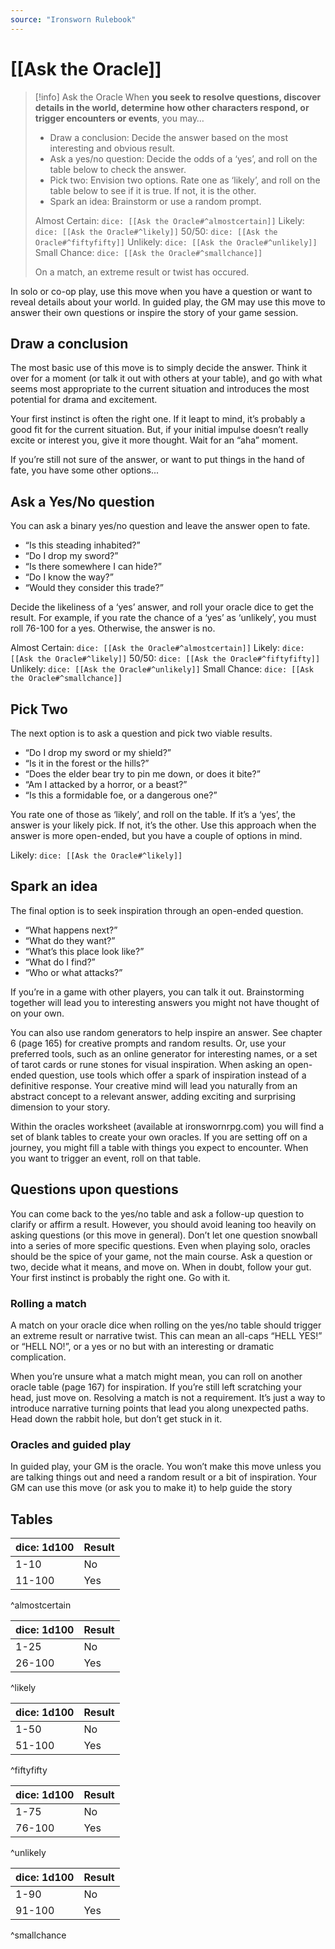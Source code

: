 ```yaml
---
source: "Ironsworn Rulebook"
---
```

# [[Ask the Oracle]]

> [!info] Ask the Oracle
> When **you seek to resolve questions, discover details in the world, determine how other characters respond, or trigger encounters or events**, you may…
> - Draw a conclusion: Decide the answer based on the most interesting and obvious result.
> - Ask a yes/no question: Decide the odds of a ‘yes’, and roll on the table below to check the answer. 
> - Pick two: Envision two options. Rate one as ‘likely’, and roll on the table below to see if it is true. If not, it is the other.
> - Spark an idea: Brainstorm or use a random prompt.
> 
> Almost Certain: `dice: [[Ask the Oracle#^almostcertain]]`
> Likely: `dice: [[Ask the Oracle#^likely]]`
> 50/50: `dice: [[Ask the Oracle#^fiftyfifty]]`
> Unlikely: `dice: [[Ask the Oracle#^unlikely]]`
> Small Chance: `dice: [[Ask the Oracle#^smallchance]]`
> 
> On a match, an extreme result or twist has occured.

In solo or co-op play, use this move when you have a question or want to reveal details about your world. In guided play, the GM may use this move to answer their own questions or inspire the story of your game session.

## Draw a conclusion

The most basic use of this move is to simply decide the answer. Think it over for a moment (or talk it out with others at your table), and go with what seems most appropriate to the current situation and introduces the most potential for drama and excitement.

Your first instinct is often the right one. If it leapt to mind, it’s probably a good fit for the current situation. But, if your initial impulse doesn’t really excite or interest you, give it more thought. Wait for an “aha” moment. 

If you’re still not sure of the answer, or want to put things in the hand of fate, you have some other options...

## Ask a Yes/No question

You can ask a binary yes/no question and leave the answer open to fate. 
- “Is this steading inhabited?”
- “Do I drop my sword?”
- “Is there somewhere I can hide?”
- “Do I know the way?”
- “Would they consider this trade?”

Decide the likeliness of a ‘yes’ answer, and roll your oracle dice to get the result. For example, if you rate the chance of a ‘yes’ as ‘unlikely’, you must roll 76-100 for a yes. Otherwise, the answer is no.

Almost Certain: `dice: [[Ask the Oracle#^almostcertain]]`
Likely: `dice: [[Ask the Oracle#^likely]]`
50/50: `dice: [[Ask the Oracle#^fiftyfifty]]`
Unlikely: `dice: [[Ask the Oracle#^unlikely]]`
Small Chance: `dice: [[Ask the Oracle#^smallchance]]`

## Pick Two

The next option is to ask a question and pick two viable results.
- “Do I drop my sword or my shield?”
- “Is it in the forest or the hills?”
- “Does the elder bear try to pin me down, or does it bite?”
- “Am I attacked by a horror, or a beast?”
- “Is this a formidable foe, or a dangerous one?”

You rate one of those as ‘likely’, and roll on the table. If it’s a ‘yes’, the answer is your likely pick. If not, it’s the other. Use this approach when the answer is more open-ended, but you have a couple of options in mind.

Likely: `dice: [[Ask the Oracle#^likely]]`

## Spark an idea

The final option is to seek inspiration through an open-ended question.

- “What happens next?”
- “What do they want?”
- “What’s this place look like?”
- “What do I find?”
- “Who or what attacks?”

If you’re in a game with other players, you can talk it out. Brainstorming together will lead you to interesting answers you might not have thought of on your own.

You can also use random generators to help inspire an answer. See chapter 6 (page 165) for creative prompts and random results. Or, use your preferred tools, such as an online generator for interesting names, or a set of tarot cards or rune stones for visual inspiration. When asking an open-ended question, use tools which offer a spark of inspiration instead of a definitive response. Your creative mind will lead you naturally from an abstract concept to a relevant answer, adding exciting and surprising dimension to your story.

Within the oracles worksheet (available at ironswornrpg.com) you will find a set of blank tables to create your own oracles. If you are setting off on a journey, you might fill a table with things you expect to encounter. When you want to trigger an event, roll on that table. 

## Questions upon questions

You can come back to the yes/no table and ask a follow-up question to clarify or affirm a result. However, you should avoid leaning too heavily on asking questions (or this move in general). Don’t let one question snowball into a series of more specific questions. Even when playing solo, oracles should be the spice of your game, not the main course. Ask a question or two, decide what it means, and move on. When in doubt, follow your gut. Your first instinct is probably the right one. Go with it.

### Rolling a match

A match on your oracle dice when rolling on the yes/no table should trigger an extreme result or narrative twist. This can mean an all-caps “HELL YES!” or “HELL NO!”, or a yes or no but with an interesting or dramatic complication.

When you’re unsure what a match might mean, you can roll on another oracle table (page 167) for inspiration. If you’re still left scratching your head, just move on. Resolving a match is not a requirement. It’s just a way to introduce narrative turning points that lead you along unexpected paths. Head down the rabbit hole, but don’t get stuck in it.

### Oracles and guided play

In guided play, your GM is the oracle. You won’t make this move unless you are talking things out and need a random result or a bit of inspiration. Your GM can use this move (or ask you to make it) to help guide the story

## Tables

| dice: 1d100 | Result |
| ----------- | ------ |
| 1-10        | No     |
| 11-100      | Yes       |
^almostcertain

| dice: 1d100 | Result |
| ----------- | ------ |
| 1-25        | No     |
| 26-100      | Yes       |
^likely

| dice: 1d100 | Result |
| ----------- | ------ |
| 1-50        | No     |
| 51-100      | Yes       |
^fiftyfifty

| dice: 1d100 | Result |
| ----------- | ------ |
| 1-75        | No     |
| 76-100      | Yes       |
^unlikely

| dice: 1d100 | Result |
| ----------- | ------ |
| 1-90        | No     |
| 91-100      | Yes       |
^smallchance